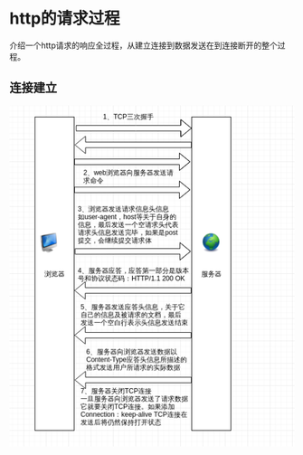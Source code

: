 # http的请求过程
介绍一个http请求的响应全过程，从建立连接到数据发送在到连接断开的整个过程。
## 连接建立
![title](https://raw.githubusercontent.com/Alvin-Fu/notebook/master/images/2021/03/09/http-1615303090641.png?token=AJEDOD73X7SHITS2XIP4LDDAI4QXQ)